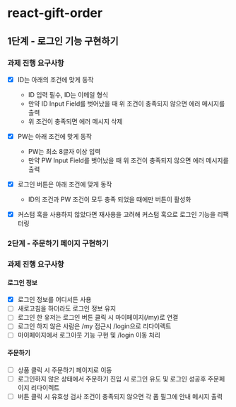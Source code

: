 # react-gift-order

## 1단계 - 로그인 기능 구현하기

### 과제 진행 요구사항

- [x] ID는 아래의 조건에 맞게 동작  
  - ID 입력 필수, ID는 이메일 형식  
  - 만약 ID Input Field를 벗어났을 때 위 조건이 충족되지 않으면 에러 메시지를 출력  
  - 위 조건이 충족되면 에러 메시지 삭제

- [x] PW는 아래 조건에 맞게 동작  
  - PW는 최소 8글자 이상 입력  
  - 만약 PW Input Field를 벗어났을 때 위 조건이 충족되지 않으면 에러 메시지를 출력

- [x] 로그인 버튼은 아래 조건에 맞게 동작  
  - ID의 조건과 PW 조건이 모두 충족 되었을 때에만 버튼이 활성화

- [x] 커스텀 훅을 사용하지 않았다면 재사용을 고려해 커스텀 훅으로 로그인 기능을 리팩터링

### 2단계 - 주문하기 페이지 구현하기

### 과제 진행 요구사항

#### 로그인 정보
- [x] 로그인 정보를 어디서든 사용
- [ ] 새로고침을 하더라도 로그인 정보 유지
- [ ] 로그인 한 유저는 로그인 버튼 클릭 시 마이페이지(/my)로 연결
- [ ] 로그인 하지 않은 사람은 /my 접근시 /login으로 리다이렉트
- [ ] 마이페이지에서 로그아웃 기능 구현 및 /login 이동 처리

#### 주문하기
- [ ] 상품 클릭 시 주문하기 페이지로 이동
- [ ] 로그인하지 않은 상태에서 주문하기 진입 시 로그인 유도 및 로그인 성공후 주문페이지 리다이렉트
- [ ] 버튼 클릭 시 유효성 검사 조건이 충족되지 않으면 각 폼 필그에 안내 메시지 출력